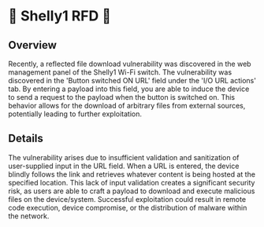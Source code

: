 # 🎀 Shelly1 RFD 🎀
## Overview
Recently, a reflected file download vulnerability was discovered in the web management panel of the Shelly1 Wi-Fi switch. The vulnerability was discovered in the 'Button switched ON URL' field under the 'I/O URL actions' tab. By entering a payload into this field, you are able to induce the device to send a request to the payload when the button is switched on. This behavior allows for the download of arbitrary files from external sources, potentially leading to further exploitation.
## Details
The vulnerability arises due to insufficient validation and sanitization of user-supplied input in the URL field. When a URL is entered, the device blindly follows the link and retrieves whatever content is being hosted at the specified location. This lack of input validation creates a significant security risk, as users are able to craft a payload to download and execute malicious files on the device/system. Successful exploitation could result in remote code execution, device compromise, or the distribution of malware within the network.
